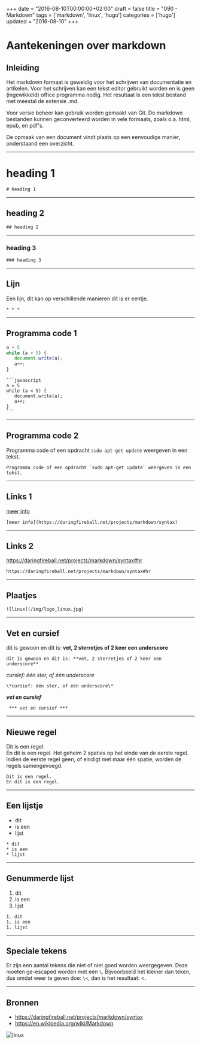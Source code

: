 +++
date = "2016-08-10T00:00:00+02:00"
draft = false
title = "090 - Markdown"
tags = ['markdown', 'linux', 'hugo']
categories = ['hugo']
updated = "2016-08-10"
+++

# Aantekeningen over markdown 


## Inleiding
Het markdown formaat is geweldig voor het schrijven van documentatie en artikelen.
Voor het schrijven kan een tekst editor gebruikt worden en is geen (ingewikkeld) 
office programma nodig.
Het resultaat is een tekst bestand met meestal de extensie .md.

Voor versie beheer kan gebruik worden gemaakt van Git. De markdown bestanden 
kunnen geconverteerd worden in vele formaats, zoals o.a. html, epub, en pdf's.

De opmaak van een document vindt plaats op een eenvoudige manier, 
onderstaand een overzicht.



* * * 

# heading 1
```
# heading 1
```

* * * 

## heading 2
```
## heading 2
```

* * * 

### heading 3
```
### heading 3
```

* * * 

## Lijn

Een lijn, dit kan op verschillende manieren dit is er eentje.
```
* * * 
```

* * * 

## Programma code 1

```javascript
a = 5
while (a < 5) {
   document.write(a);
   a++;
}
```

````
```javascript
a = 5
while (a < 5) {
   document.write(a);
   a++;
}
```
````


* * * 

## Programma code 2

Programma code of een opdracht `sudo apt-get update` weergeven in een tekst.

```
Programma code of een opdracht `sudo apt-get update` weergeven in een tekst.
```


* * * 

## Links 1

[meer info](https://daringfireball.net/projects/markdown/syntax)
```
[meer info](https://daringfireball.net/projects/markdown/syntax)
```

* * * 


## Links 2

https://daringfireball.net/projects/markdown/syntax#hr

```
https://daringfireball.net/projects/markdown/syntax#hr
```


* * * 
## Plaatjes

```
![linux](/img/logo_linux.jpg)
```

* * * 

## Vet en cursief

dit is gewoon en dit is: **vet, 2 sterretjes of 2 keer een underscore**
```
dit is gewoon en dit is: **vet, 2 sterretjes of 2 keer een underscore**
```

*cursief: één ster, of één underscore*
```
\*cursief: één ster, of één underscore\*
```

***vet en cursief***
```
 *** vet en cursief ***
```


* * * 
## Nieuwe regel
Dit is een regel.  
En dit is een regel. Het geheim 2 spaties op het einde van de eerste regel. Indien de eerste regel geen, of eindigt
met maar één spatie, worden de regels samengevoegd.
```
Dit is een regel.  
En dit is een regel. 
```


* * * 
## Een lijstje

* dit 
* is een
* lijst

```
* dit 
* is een
* lijst
```


* * * 
## Genummerde lijst

1. dit
1. is een
1. lijst

```
1. dit
1. is een
1. lijst
```


* * * 
## Speciale tekens
Er zijn een aantal tekens die niet of niet goed worden weergegeven. Deze moeten
ge-escaped worden met een `\`.
Bijvoorbeeld het kleiner dan teken, dus omdat weer te geven doe: `\<`, dan is
het resultaat: \<.


* * *
## Bronnen
* https://daringfireball.net/projects/markdown/syntax
* https://en.wikipedia.org/wiki/Markdown


![linux](/img/logo_linux.jpg)

